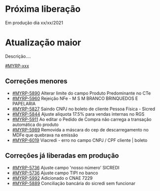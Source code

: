 # Próxima liberação
Em produção dia xx/xx/2021

# Atualização maior
Descrição....

[#MYRP-xxx](https://devmyrp.atlassian.net/browse/MYRP-xxxx)

## Correções menores
* [#MYRP-5890](https://devmyrp.atlassian.net/browse/MYRP-5890) Alterar limite do campo Produto Predominante no CTe
* [#MYRP-5960](https://devmyrp.atlassian.net/browse/MYRP-5960) Rejeição NFe - M S M BRANCO BRINQUEDOS E PAPELARIA
* [#MYRP-5827](https://devmyrp.atlassian.net/browse/MYRP-5827) Saindo CNPJ no boleto de cliente Pessoa Física - Sicred
* [#MYRP-5844](https://devmyrp.atlassian.net/browse/MYRP-5844) Ajuste aliquota 17.5% para vendas internas no RGS
* [#MYRP-5911](https://devmyrp.atlassian.net/browse/MYRP-5911) Ao editar o Pedido de Compra não carrega a transação automática do produto
* [#MYRP-5989](https://devmyrp.atlassian.net/browse/MYRP-5989) Removida a máscara do cep de descarregamento no MDFe que quebrava na emissão
* [#MYRP-6019](https://devmyrp.atlassian.net/browse/MYRP-6019) Viacredi - erro no campo CNPJ / CPF cliente | boleto

## Correções já liberadas em produção
* [#MYRP-5736](https://devmyrp.atlassian.net/browse/MYRP-5736) Ajuste campo 'nosso número' SICREDI
* [#MYRP-5736](https://devmyrp.atlassian.net/browse/MYRP-5982) Ajuste campo TIPI no banco
* [#MYRP-5992](https://devmyrp.atlassian.net/browse/MYRP-5992) Adicionado o CNAE 7229
* [#MYRP-5889](https://devmyrp.atlassian.net/browse/MYRP-5889) Conciliação bancária do sicredi sem funcionar

